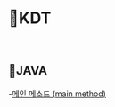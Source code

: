 # 🎹KDT

<br>

## 🎵JAVA

-[메인 메소드 (main method)](https://github.com/GitHub-MSW/KDT/blob/main/JAVA/%EB%A9%94%EC%9D%B8%20%EB%A9%94%EC%86%8C%EB%93%9C%20(main%20method).md) <br>

